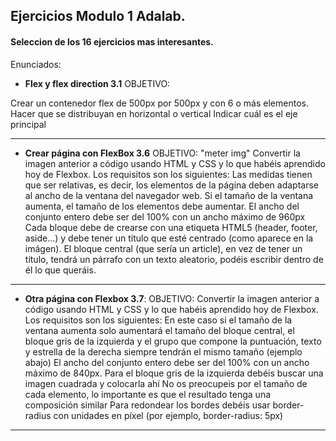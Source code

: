 ##  Ejercicios Modulo 1 Adalab. 
#### Seleccion de los 16 ejercicios mas interesantes. 

Enunciados:
- **Flex y flex direction 3.1** OBJETIVO:

Crear un contenedor flex de 500px por 500px y con 6 o más elementos.
Hacer que se distribuyan en horizontal o vertical
Indicar cuál es el eje principal

---

- **Crear página con FlexBox 3.6** OBJETIVO: 
"meter img"
Convertir la imagen anterior a código usando HTML y CSS y lo que habéis aprendido hoy de Flexbox. Los requisitos son los siguientes:
Las medidas tienen que ser relativas, es decir, los elementos de la página deben adaptarse al ancho de la ventana del navegador web. Si el tamaño de la ventana aumenta, el tamaño de los elementos debe aumentar.
El ancho del conjunto entero debe ser del 100% con un ancho máximo de 960px
Cada bloque debe de crearse con una etiqueta HTML5 (header, footer, aside...) y debe tener un título que esté centrado (como aparece en la imágen). El bloque central (que sería un article), en vez de tener un título, tendrá un párrafo con un texto aleatorio, podéis escribir dentro de él lo que queráis.
---

- **Otra página con Flexbox 3.7**: OBJETIVO:
Convertir la imagen anterior a código usando HTML y CSS y lo que habéis aprendido hoy de Flexbox. Los requisitos son los siguientes:
En este caso si el tamaño de la ventana aumenta solo aumentará el tamaño del bloque central, el bloque gris de la izquierda y el grupo que compone la puntuación, texto y estrella de la derecha siempre tendrán el mismo tamaño (ejemplo abajo)
El ancho del conjunto entero debe ser del 100% con un ancho máximo de 840px. Para el bloque gris de la izquierda debéis buscar una imagen cuadrada y colocarla ahí
No os preocupeis por el tamaño de cada elemento, lo importante es que el resultado tenga una composición similar
Para redondear los bordes debéis usar border-radius con unidades en píxel (por ejemplo, border-radius: 5px)
---
